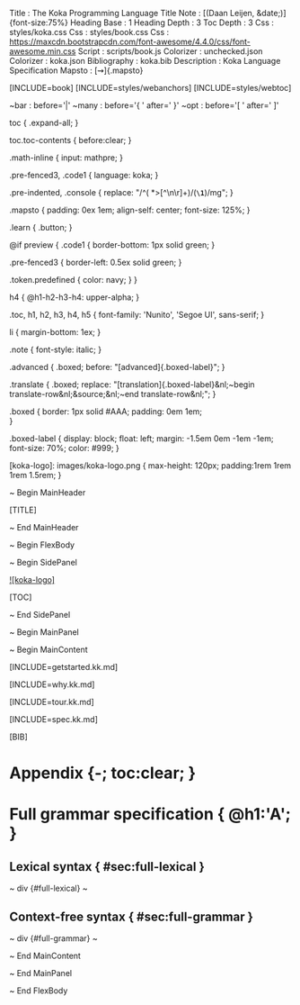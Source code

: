 Title         : The Koka Programming Language
Title Note    : [(Daan Leijen, &date;)]{font-size:75%}
Heading Base  : 1
Heading Depth : 3
Toc Depth     : 3
Css           : styles/koka.css
Css           : styles/book.css
Css           : https://maxcdn.bootstrapcdn.com/font-awesome/4.4.0/css/font-awesome.min.css
Script        : scripts/book.js
Colorizer     : unchecked.json
Colorizer     : koka.json
Bibliography  : koka.bib
Description   : Koka Language Specification
Mapsto        : [$\rightsquigarrow$]{.mapsto}

[INCLUDE=book]
[INCLUDE=styles/webanchors]
[INCLUDE=styles/webtoc]

~bar          : before='|'
~many         : before='{ ' after=' }'
~opt          : before='[ ' after=' ]'

toc {
  .expand-all;
}

toc.toc-contents {
  before:clear;
}

.math-inline {
  input: mathpre;
}

.pre-fenced3, .code1 {
  language: koka;
}

.pre-indented, .console {
  replace: "/^( *>[^\n\r]+)/\(**``\1``**\)/mg";
}

.mapsto {
  padding: 0ex 1em;
  align-self: center;
  font-size: 125%;
}

.learn {
  .button;
}

@if preview {
  .code1 {
    border-bottom: 1px solid green;
  }

  .pre-fenced3 {
    border-left: 0.5ex solid green;
  }

  .token.predefined {
    color: navy;
  }
}

h4 {
  @h1-h2-h3-h4: upper-alpha;
}

.toc, h1, h2, h3, h4, h5 {
  font-family: 'Nunito', 'Segoe UI', sans-serif;
}

li {
  margin-bottom: 1ex;
}

.note {
  font-style: italic;
}

.advanced {
  .boxed;
  before: "[advanced]{.boxed-label}";
}

.translate {
  .boxed;
  replace: "[translation]{.boxed-label}&nl;~begin translate-row&nl;&source;&nl;~end translate-row&nl;";
}

.boxed {
  border: 1px solid #AAA;
  padding: 0em 1em;  
}

.boxed-label {
  display: block;
  float: left;
  margin: -1.5em 0em -1em -1em;
  font-size: 70%;
  color: #999;
}

[koka-logo]: images/koka-logo.png { max-height: 120px; padding:1rem 1rem 1rem 1.5rem; }

~ Begin MainHeader

[TITLE]

~ End MainHeader

~ Begin FlexBody

~ Begin SidePanel

[![koka-logo]](https://github.com/koka-lang/koka)

[TOC]

~ End SidePanel

~ Begin MainPanel

~ Begin MainContent

[INCLUDE=getstarted.kk.md]

[INCLUDE=why.kk.md]

[INCLUDE=tour.kk.md]

[INCLUDE=spec.kk.md]

[BIB]

# Appendix {-; toc:clear; }

# Full grammar specification { @h1:'A'; }

## Lexical syntax { #sec:full-lexical }

~ div {#full-lexical}
~

## Context-free syntax  { #sec:full-grammar }

~ div {#full-grammar}
~

~ End MainContent

~ End MainPanel

~ End FlexBody
